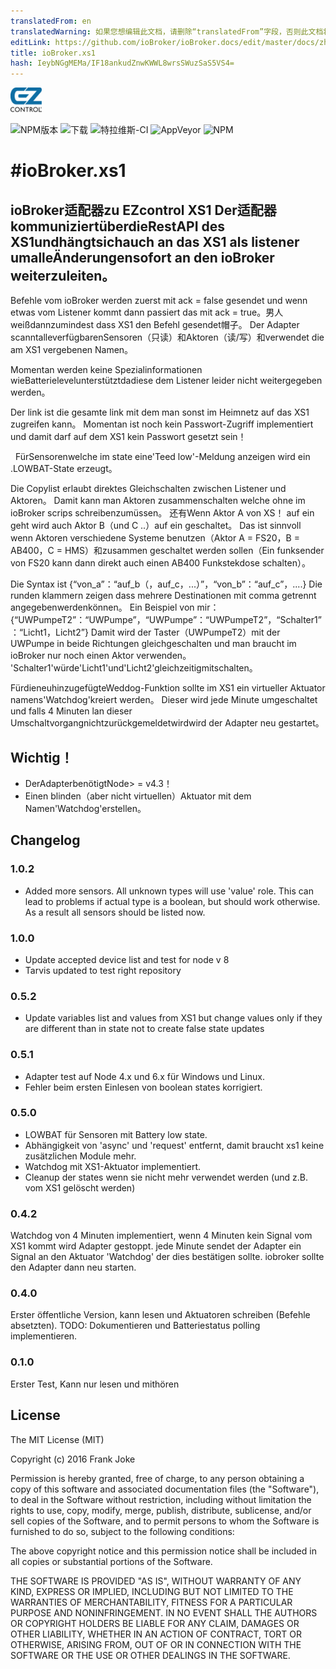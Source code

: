 ```yaml
---
translatedFrom: en
translatedWarning: 如果您想编辑此文档，请删除“translatedFrom”字段，否则此文档将再次自动翻译
editLink: https://github.com/ioBroker/ioBroker.docs/edit/master/docs/zh-cn/adapterref/iobroker.xs1/README.md
title: ioBroker.xs1
hash: IeybNGgMEMa/IF18ankudZnwKWWL8wrsSWuzSaS5VS4=
---
```

![商标](../../../en/adapterref/iobroker.xs1/admin/xs1.png)

![NPM版本](http://img.shields.io/npm/v/iobroker.xs1.svg)
![下载](https://img.shields.io/npm/dm/iobroker.xs1.svg)
![特拉维斯-CI](http://img.shields.io/travis/frankjoke/ioBroker.xs1/master.svg)
![AppVeyor](https://ci.appveyor.com/api/projects/status/github/frankjoke/ioBroker.xs1?branch=master&svg=true)
![NPM](https://nodei.co/npm/iobroker.xs1.png?downloads=true)

#ioBroker.xs1
=================

## ioBroker适配器zu EZcontrol XS1 Der适配器kommuniziertüberdieRestAPI des XS1undhängtsichauch an das XS1 als listener umalleÄnderungensofort an den ioBroker weiterzuleiten。
Befehle vom ioBroker werden zuerst mit ack = false gesendet und wenn etwas vom Listener kommt dann passiert das mit ack = true。男人weißdannzumindest dass XS1 den Befehl gesendet帽子。
Der Adapter scanntalleverfügbarenSensoren（只读）和Aktoren（读/写）和verwendet die am XS1 vergebenen Namen。

Momentan werden keine Spezialinformationen wieBatterielevelunterstütztdadiese dem Listener leider nicht weitergegeben werden。

Der link ist die gesamte link mit dem man sonst im Heimnetz auf das XS1 zugreifen kann。
Momentan ist noch kein Passwort-Zugriff implementiert und damit darf auf dem XS1 kein Passwort gesetzt sein！

  FürSensorenwelche im state eine'Teed low'-Meldung anzeigen wird ein .LOWBAT-State erzeugt。

Die Copylist erlaubt direktes Gleichschalten zwischen Listener und Aktoren。
Damit kann man Aktoren zusammenschalten welche ohne im ioBroker scrips schreibenzumüssen。
还有Wenn Aktor A von XS！ auf ein geht wird auch Aktor B（und C ..）auf ein geschaltet。
Das ist sinnvoll wenn Aktoren verschiedene Systeme benutzen（Aktor A = FS20，B = AB400，C = HMS）和zusammen geschaltet werden sollen（Ein funksender von FS20 kann dann direkt auch einen AB400 Funkstekdose schalten）。

Die Syntax ist {“von_a”：“auf_b（，auf_c，...）”，“von_b”：“auf_c”，....} Die runden klammern zeigen dass mehrere Destinationen mit comma getrennt angegebenwerdenkönnen。
Ein Beispiel von mir：{“UWPumpeT2”：“UWPumpe”，“UWPumpe”：“UWPumpeT2”，“Schalter1”：“Licht1，Licht2”} Damit wird der Taster（UWPumpeT2）mit der UWPumpe in beide Richtungen gleichgeschalten und man braucht im ioBroker nur noch einen Aktor verwenden。
'Schalter1'würde'Licht1'und'Licht2'gleichzeitigmitschalten。

FürdieneuhinzugefügteWeddog-Funktion sollte im XS1 ein virtueller Aktuator namens'Watchdog'kreiert werden。
Dieser wird jede Minute umgeschaltet und falls 4 Minuten lan dieser Umschaltvorgangnichtzurückgemeldetwirdwird der Adapter neu gestartet。

## Wichtig！
* DerAdapterbenötigtNode> = v4.3！
* Einen blinden（aber nicht virtuellen）Aktuator mit dem Namen'Watchdog'erstellen。

## Changelog
### 1.0.2
* Added more sensors. All unknown types will use 'value' role. This can lead to problems if actual type is a boolean, but should work otherwise. As a result all sensors should be listed now.

### 1.0.0
* Update accepted device list and test for node v 8
* Tarvis updated to test right repository

### 0.5.2
* Update variables list and values from XS1 but change values only if they are different than in state not to create false state updates

### 0.5.1
* Adapter test auf Node 4.x und 6.x für Windows und Linux.
* Fehler beim ersten Einlesen von boolean states korrigiert.

### 0.5.0 
* LOWBAT für Sensoren mit Battery low state.
* Abhängigkeit von 'async' und 'request' entfernt, damit braucht xs1 keine zusätzlichen Module mehr.
* Watchdog mit XS1-Aktuator implementiert.
* Cleanup der states wenn sie nicht mehr verwendet werden (und z.B. vom XS1 gelöscht werden)

### 0.4.2
  Watchdog von 4 Minuten implementiert, wenn 4 Minuten kein Signal vom XS1 kommt wird Adapter gestoppt.
  jede Minute sendet der Adapter ein Signal an den Aktuator 'Watchdog' der dies bestätigen sollte.
  iobroker sollte den Adapter dann neu starten.
 
### 0.4.0
  Erster öffentliche Version, kann lesen und Aktuatoren schreiben (Befehle absetzten).
  TODO: Dokumentieren und Batteriestatus polling implementieren.

### 0.1.0
  Erster Test, Kann nur lesen und mithören

## License
The MIT License (MIT)

Copyright (c) 2016 Frank Joke

Permission is hereby granted, free of charge, to any person obtaining a copy
of this software and associated documentation files (the "Software"), to deal
in the Software without restriction, including without limitation the rights
to use, copy, modify, merge, publish, distribute, sublicense, and/or sell
copies of the Software, and to permit persons to whom the Software is
furnished to do so, subject to the following conditions:

The above copyright notice and this permission notice shall be included in
all copies or substantial portions of the Software.

THE SOFTWARE IS PROVIDED "AS IS", WITHOUT WARRANTY OF ANY KIND, EXPRESS OR
IMPLIED, INCLUDING BUT NOT LIMITED TO THE WARRANTIES OF MERCHANTABILITY,
FITNESS FOR A PARTICULAR PURPOSE AND NONINFRINGEMENT. IN NO EVENT SHALL THE
AUTHORS OR COPYRIGHT HOLDERS BE LIABLE FOR ANY CLAIM, DAMAGES OR OTHER
LIABILITY, WHETHER IN AN ACTION OF CONTRACT, TORT OR OTHERWISE, ARISING FROM,
OUT OF OR IN CONNECTION WITH THE SOFTWARE OR THE USE OR OTHER DEALINGS IN
THE SOFTWARE.